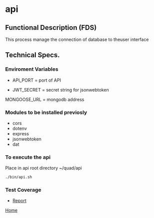 # api

## Functional Description (FDS)

This process manage the connection of database to theuser interface

## Technical Specs.

### Enviroment Variables

- API_PORT = port of API

- JWT_SECRET = secret string for jsonwebtoken

MONGOOSE_URL = mongodb address

### Modules to be installed previosly
- cors
- dotenv
- express
- jsonwebtoken
- dat

### To execute the api

Place in api root directory ~/quad/api

```sh
./bin/api.sh
```

### Test Coverage

- [Report](./coverage/index.html)




[Home](../doc/README.md)